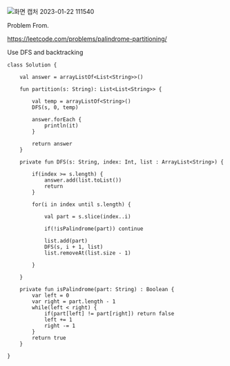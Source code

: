![화면 캡처 2023-01-22 111540](https://user-images.githubusercontent.com/77060863/213897654-6a74fa78-4173-4327-ab87-0919ba2438a7.png)

Problem From.

https://leetcode.com/problems/palindrome-partitioning/

Use DFS and backtracking

```
class Solution {
    
    val answer = arrayListOf<List<String>>()
    
    fun partition(s: String): List<List<String>> {
        
        val temp = arrayListOf<String>()
        DFS(s, 0, temp)
        
        answer.forEach {
            println(it)
        }
        
        return answer
    }
    
    private fun DFS(s: String, index: Int, list : ArrayList<String>) {
        
        if(index >= s.length) {
            answer.add(list.toList())
            return
        }
        
        for(i in index until s.length) {
            
            val part = s.slice(index..i)
            
            if(!isPalindrome(part)) continue
            
            list.add(part)
            DFS(s, i + 1, list)
            list.removeAt(list.size - 1)
            
        }
        
    }
    
    private fun isPalindrome(part: String) : Boolean {
        var left = 0
        var right = part.length - 1
        while(left < right) {
            if(part[left] != part[right]) return false
            left += 1
            right -= 1
        }
        return true
    }
    
}
```
